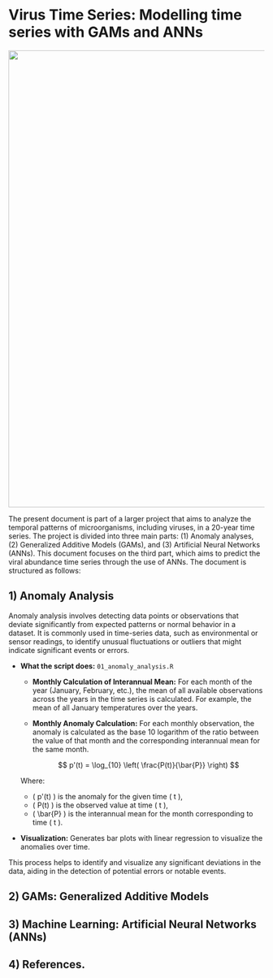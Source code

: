 
# Virus Time Series: Modelling time series with GAMs and ANNs

<p align="center">
  <img src="https://github.com/xabilopalf/Virus_Time_Series_GAM-ANN/blob/main/Imagen%201.png" width="1600" height="900" alt=" "/>
</p>

The present document is part of a larger project that aims to analyze the temporal patterns of microorganisms, including viruses, in a 20-year time series. The project is divided into three main parts: (1) Anomaly analyses, (2) Generalized Additive Models (GAMs), and (3) Artificial Neural Networks (ANNs). This document focuses on the third part, which aims to predict the viral abundance time series through the use of ANNs. The document is structured as follows: 

  ## 1) Anomaly Analysis

Anomaly analysis involves detecting data points or observations that deviate significantly from expected patterns or normal behavior in a dataset. It is commonly used in time-series data, such as environmental or sensor readings, to identify unusual fluctuations or outliers that might indicate significant events or errors.

- **What the script does:** `01_anomaly_analysis.R`

   - **Monthly Calculation of Interannual Mean:** For each month of the year (January, February, etc.), the mean of all available observations across the years in the time series is calculated. For example, the mean of all January temperatures over the years.
   - **Monthly Anomaly Calculation:** For each monthly observation, the anomaly is calculated as the base 10 logarithm of the ratio between the value of that month and the corresponding interannual mean for the same month.

        $$ p'(t) = \log_{10} \left( \frac{P(t)}{\bar{P}} \right) $$

  Where:
  - \( p'(t) \) is the anomaly for the given time \( t \),
  - \( P(t) \) is the observed value at time \( t \),
  - \( \bar{P} \) is the interannual mean for the month corresponding to time \( t \).


- **Visualization:**
    Generates bar plots with linear regression to visualize the anomalies over time.


This process helps to identify and visualize any significant deviations in the data, aiding in the detection of potential errors or notable events.

  
  ## 2) GAMs: Generalized Additive Models
  
  ## 3) Machine Learning: Artificial Neural Networks (ANNs)
  
  ## 4) References.
